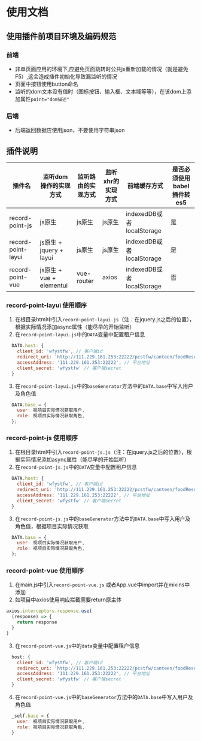 # 使用文档

## 使用插件前项目环境及编码规范

### 前端
- 非单页面应用的环境下,应避免页面跳转时公共js重新加载的情况（就是避免F5）,这会造成插件初始化导致漏监听的情况
- 页面中按钮使用button命名
- 监听的dom文本没有值时（图标按钮、输入框、文本域等等），在该dom上添加属性`point="dom描述"`

### 后端
- 后端返回数据应使用json，不要使用字符串json

## 插件说明

插件名 | 监听dom操作的实现方式 | 监听路由的实现方式 | 监听xhr的实现方式 | 前端缓存方式 | 是否必须使用babel插件转es5
-|-|-|-|-|-|
record-point-js | js原生 | js原生 | js原生 | indexedDB或者localStorage | 是
record-point-layui | js原生 + jquery + layui | js原生 | js原生 | indexedDB或者localStorage | 是
record-point-vue | js原生 + vue + elementui | vue-router | axios | indexedDB或者localStorage | 否

### record-point-layui 使用顺序
1. 在根目录html中引入`record-point-layui.js`（注：在jquery.js之后的位置），根据实际情况添加async属性（能尽早的开始监听）
2. 在`record-point-layui.js`中的`DATA`变量中配置租户信息
```js
  DATA.host: {
    client_id: 'wfystfw', // 客户端id
    redirect_uri: 'http://111.229.161.253:22222/pcstfw/canteen/foodReserve', // 重定向地址
    accessAddress: '111.229.161.253:22222', // 平台地址
    client_secret: 'wfystfw' // 客户端secret
  }
```
3. 在`record-point-layui.js`中的`baseGenerator`方法中的`DATA.base`中写入用户及角色值
```js
  DATA.base = {
    user: 视项目实际情况获取用户,
    role: 视项目实际情况获取角色,
  };
```

### record-point-js 使用顺序
1. 在根目录html中引入`record-point-js.js`（注：在jquery.js之后的位置），根据实际情况添加async属性（能尽早的开始监听）
2. 在`record-point-js.js`中的`DATA`变量中配置租户信息
```js
  DATA.host: {
    client_id: 'wfystfw', // 客户端id
    redirect_uri: 'http://111.229.161.253:22222/pcstfw/canteen/foodReserve', // 重定向地址
    accessAddress: '111.229.161.253:22222', // 平台地址
    client_secret: 'wfystfw' // 客户端secret
  }
```
3. 在`record-point-js.js`中的`baseGenerator`方法中的`DATA.base`中写入用户及角色值，根据项目实际情况获取
```js
  DATA.base = {
    user: 视项目实际情况获取用户,
    role: 视项目实际情况获取角色,
  };
```

### record-point-vue 使用顺序
1. 在main.js中引入`record-point-vue.js` 或者App.vue中import并在mixins中添加
2. 如项目中axios使用响应拦截需要return原主体
```js
axios.interceptors.response.use(
  (response) => {
    return response
  }
)
```
3. 在`record-point-vue.js`中的`data`变量中配置租户信息
```js
  host: {
    client_id: 'wfystfw', // 客户端id
    redirect_uri: 'http://111.229.161.253:22222/pcstfw/canteen/foodReserve', // 重定向地址
    accessAddress: '111.229.161.253:22222', // 平台地址
    client_secret: 'wfystfw' // 客户端secret
  }
```
4. 在`record-point-vue.js`中的`baseGenerator`方法中的`DATA.base`中写入用户及角色值
```js
  _self.base = {
    user: 视项目实际情况获取用户,
    role: 视项目实际情况获取角色,
  }
```